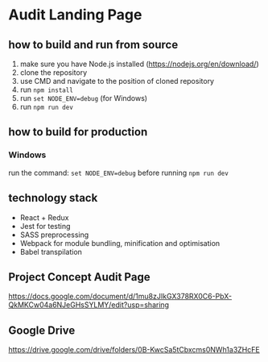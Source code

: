 # Audit Landing Page

## how to build and run from source
1. make sure you have Node.js installed (https://nodejs.org/en/download/)
2. clone the repository
3. use CMD and navigate to the position of cloned repository
4. run ```npm install```
5. run ```set NODE_ENV=debug``` (for Windows)
6. run ```npm run dev```


## how to build for production
### Windows
run the command: ```set NODE_ENV=debug```
before running ```npm run dev```

## technology stack
* React + Redux
* Jest for testing
* SASS preprocessing
* Webpack for module bundling, minification and optimisation
* Babel transpilation

## Project Concept Audit Page
https://docs.google.com/document/d/1mu8zJIkGX378RX0C6-PbX-QkMKCw04a6NJeGHsSYLMY/edit?usp=sharing

## Google Drive
https://drive.google.com/drive/folders/0B-KwcSa5tCbxcms0NWh1a3ZHcFE
